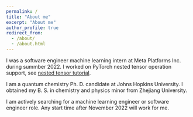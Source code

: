 ```yaml
---
permalink: /
title: "About me"
excerpt: "About me"
author_profile: true
redirect_from: 
  - /about/
  - /about.html
---
```


I was a software engineer machine learning intern at Meta Platforms Inc. during summber 2022. I worked on PyTorch nested tensor operation support, see [nested tensor tutorial](https://pytorch.org/tutorials/prototype/nestedtensor).

I am a quantum chemistry Ph. D. candidate at Johns Hopkins University. I obtained my B. S. in chemistry and physics minor from Zhejiang University.

I am actively searching for a machine learning engineer or software engineer role. Any start time after November 2022 will work for me.
